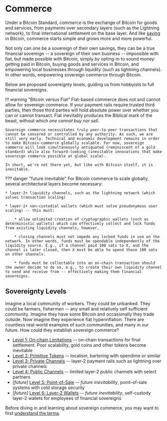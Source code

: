 # Commerce

<!--

Lord Jesus Christ
Son of God
Have mercy on me, a sinner

Grant me wisdom and guidance to speak the truth
-->

Under a Bitcoin Standard,
 commerce is the exchange of Bitcoin
 for goods and services, from 
 payments over secondary layers (such as the Lightning network), to
 final international settlement on the base layer.
And like [saving](../saving/)
 in Bitcoin, commerce starts simple
 and grows more and more powerful.

Not only can one be a sovereign of their
 own savings, they can be a true
 financial sovereign --
 a sovereign of their own business --
 impossible with fiat, but made possible with Bitcoin, simply by opting-in
 to sound money: getting paid in Bitcoin,
 buying goods and services in Bitcoin,
 and empowering local businesses
 through liquidity (such as lightning channels).
In other words, empowering sovereign commerce through Bitcoin.

Below are proposed sovereignty levels, guiding us from hobbyists to full financial
 sovereigns.

!!! warning "Bitcoin versus Fiat"
    Fiat-based commerce does not and cannot allow for sovereign commerce. If your payment rails require trusted third parties, then those third parties will hold absolute power over whether you can or cannot transact. Fiat inevitably produces the Biblical mark of the beast, without which *one cannot buy nor sell*.
    
    Sovereign commerce necessitates truly peer-to-peer transactions that cannot be censored or controlled by any authority. As such, we are still very early. Technical and economic development remains in order to make Bitcoin-commerce globally scalable. For now, sovereign commerce will look simultaneously antiquated (reminiscent of a gold standard) while also forward-looking (inevitable innovations that make sovereign commerce possible at global scale).

    In short, we're not there yet, but like with Bitcoin itself, it is inevitable.


??? danger "future inevitable"
    For Bitcoin commerce to scale globally, several architectural layers become necessary:
    
    * layer-2+ liquidity channels, such as the lightning network (which solves transaction scaling)
    
    * layer-2+ non-custodial wallets (which must solve pseudonymous user scaling) -- this must:
    
        * allow unlimited creation of cryptographic wallets (such as deterministic wallets) which can effectively collect and lock funds from existing liquidity channels, however,
    
        * closing channels must not impede any locked funds in use on the network. In other words, funds must be spendable independently of the liquidity source. E.g., if a channel paid 100 sats to X, and the channel is later closed, then X must be able to spend those 100 sats on other channels.
    
        * funds must be collectable into an on-chain transaction should the owner decide to do so, e.g., to create their own liquidity channel to send and receive from -- effectively making them financial sovereigns.


## Sovereignty Levels

Imagine a local community of workers. They could be unbanked. They could be farmers, fishermen -- any small and relatively self sufficient community.
Imagine they have some Bitcoin and occasionally they trade outside.
Now imagine they experience fiat hyperinflation.
There are countless real-world examples of such communities, and many in our future.
How could they establish sovereign commerce?


* [Level 1: On-chain Limitations](sovereignty/level-1) -- on-chain transactions for final settlement.
Poor scalability, gold coins and other tokens become inevitable
* [Level 2: Primitive Tokens](sovereignty/level-2) -- localism, bartering with opendime or similar
* [Level 3: Private Channels](sovereignty/level-3) -- layer-2 payment rails such as lightning over private channels 
* [Level 4: Public Channels](sovereignty/level-4) -- limited layer-2 public channels with select partners
* *[future]* [Level 5: Point-of-Sale](sovereignty/level-5) -- *future inevitability*, point-of-sale systems with cold storage security 
* *[future]* [Level 6: Layer-2 Wallets](sovereignty/level-6) -- *future inevitability*, self-custody layer-2 wallets for employees of financial sovereigns

Before diving in and learning about  sovereign commerce, you may want to first
 [understand the terms](understand-the-terms.md).


